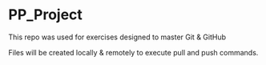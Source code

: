 # PP_Project

This repo was used for exercises designed to master Git & GitHub

Files will be created locally & remotely to execute pull and push commands. 
